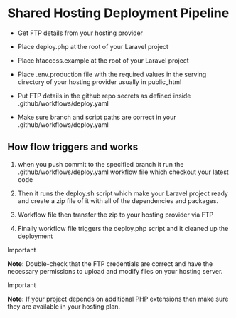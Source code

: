 # Shared Hosting Deployment Pipeline

- Get FTP details from your hosting provider

- Place deploy.php at the root of your Laravel project

- Place htaccess.example at the root of your Laravel project

- Place .env.production file with the required values in the serving directory of your hosting provider usually in public_html

- Put FTP details in the github repo secrets as defined inside .github/workflows/deploy.yaml

- Make sure branch and script paths are correct in your .github/workflows/deploy.yaml

## How flow triggers and works

1. when you push commit to the specified branch it run the .github/workflows/deploy.yaml workflow file which checkout your latest code

2. Then it runs the deploy.sh script which make your Laravel project ready and create a zip file of it with all of the dependencies and packages.

3. Workflow file then transfer the zip to your hosting provider via FTP

4. Finally workflow file triggers the deploy.php script and it cleaned up the deployment

> [!IMPORTANT]
> **Note:** Double-check that the FTP credentials are correct and have the necessary permissions to upload and modify files on your hosting server.

> [!IMPORTANT]
> **Note:** If your project depends on additional PHP extensions then make sure they are available in your hosting plan.